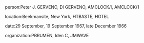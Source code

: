 person:Peter J. GERVENO, DI GERVENO, AMCLOCK/l, AMCLOCK/1

location:Beekmansite, New York, HTBASTE, HOTEL

date:29 September, 19 September 1967, late December 1966

organization:PBRUMEN, Iden C, JMWAVE

